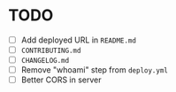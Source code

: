 # TODO

- [ ] Add deployed URL in `README.md`
- [ ] `CONTRIBUTING.md`
- [ ] `CHANGELOG.md`
- [ ] Remove "whoami" step from `deploy.yml`
- [ ] Better CORS in server
